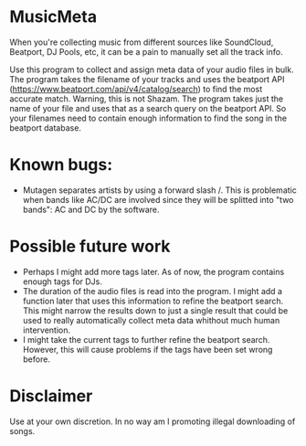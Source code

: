 # MusicMeta

When you're collecting music from different sources like SoundCloud, Beatport, DJ Pools, etc, it can be a pain to manually set all the track info.

Use this program to collect and assign meta data of your audio files in bulk. The program takes the filename of your tracks and uses the beatport API (https://www.beatport.com/api/v4/catalog/search) to find the most accurate match. Warning, this is not Shazam. The program takes just the name of your file and uses that as a search query on the beatport API. So your filenames need to contain enough information to find the song in the beatport database.

# Known bugs:

- Mutagen separates artists by using a forward slash /. This is problematic when bands like AC/DC are involved since they will be splitted into "two bands": AC and DC by the software.

# Possible future work

- Perhaps I might add more tags later. As of now, the program contains enough tags for DJs.
- The duration of the audio files is read into the program. I might add a function later that uses this information to refine the beatport search. This might narrow the results down to just a single result that could be used to really automatically collect meta data whithout much human intervention.
- I might take the current tags to further refine the beatport search. However, this will cause problems if the tags have been set wrong before.

# Disclaimer

Use at your own discretion. In no way am I promoting illegal downloading of songs.
